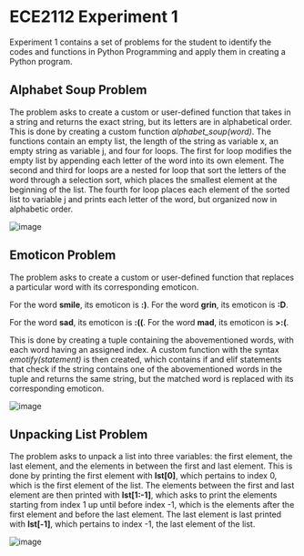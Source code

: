 # ECE2112 Experiment 1

Experiment 1 contains a set of problems for the student to identify the codes and functions in Python Programming and apply them in creating a Python program.

## Alphabet Soup Problem
The problem asks to create a custom or user-defined function that takes in a string and returns the exact string, but its letters are in alphabetical order. This is done by creating a custom function _alphabet_soup(word)_. The functions contain an empty list, the length of the string as variable x, an empty string as variable j, and four for loops. The first for loop modifies the empty list by appending each letter of the word into its own element. The second and third for loops are a nested for loop that sort the letters of the word through a selection sort, which places the smallest element at the beginning of the list. The fourth for loop places each element of the sorted list to variable j and prints each letter of the word, but organized now in alphabetic order.

![image](https://github.com/user-attachments/assets/01ed4d91-e216-442e-ae2e-eed0ae234e53)

## Emoticon Problem
The problem asks to create a custom or user-defined function that replaces a particular word with its corresponding emoticon.

For the word **smile**, its emoticon is **:)**. For the word **grin**, its emoticon is **:D**.

For the word **sad**, its emoticon is **:((**. For the word **mad**, its emoticon is **>:(**.

This is done by creating a tuple containing the abovementioned words, with each word having an assigned index. A custom function with the syntax _emotify(statement)_ is then created, which contains if and elif statements that check if the string contains one of the abovementioned words in the tuple and returns the same string, but the matched word is replaced with its corresponding emoticon.

![image](https://github.com/user-attachments/assets/1e51731b-905b-43cc-b79e-a57111d2f485)


## Unpacking List Problem
The problem asks to unpack a list into three variables: the first element, the last element, and the elements in between the first and last element. This is done by printing the first element with **lst[0]**, which pertains to index 0, which is the first element of the list. The elements between the first and last element are then printed with **lst[1:-1]**, which asks to print the elements starting from index 1 up until before index -1, which is the elements after the first element and before the last element. The last element is last printed with **lst[-1]**, which pertains to index -1, the last element of the list.

![image](https://github.com/user-attachments/assets/26f85291-748a-4db7-a0b5-1bdc30bfbabb)
